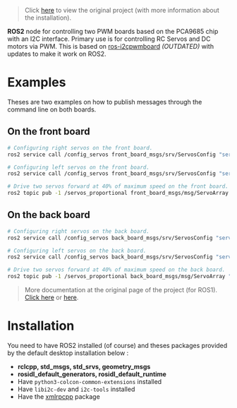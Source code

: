 > Click [here](https://github.com/vertueux/i2c_pwm_board) to view the original project (with more information about the installation).

**ROS2** node for controlling two PWM boards based on the PCA9685 chip with an I2C interface. Primary use is for controlling RC Servos and DC motors via PWM. This is based on [ros-i2cpwmboard](https://gitlab.com/bradanlane/ros-i2c_pwmboard) *(OUTDATED)* with updates to make it work on ROS2.

# Examples
Theses are two examples on how to publish messages through the command line on both boards.
## On the front board
```bash
# Configuring right servos on the front board.
ros2 service call /config_servos front_board_msgs/srv/ServosConfig "servos: [{servo: 16, center: 333, range: 100, direction: 1},{servo: 15, center: 333, range: 100, direction: 1},{servo: 14, center: 333, range: 100, direction: 1}]"

# Configuring left servos on the front board.
ros2 service call /config_servos front_board_msgs/srv/ServosConfig "servos: [{servo: 1, center: 333, range: 100, direction: -1},{servo: 2, center: 333, range: 100, direction: -1},{servo: 3, center: 333, range: 100, direction: -1}]"

# Drive two servos forward at 40% of maximum speed on the front board.
ros2 topic pub -1 /servos_proportional front_board_msgs/msg/ServoArray "{servos:[{servo: 1, value: 0.40}, {servo: 2, value: 0.40}]}"
```

## On the back board
```bash
# Configuring right servos on the back board.
ros2 service call /config_servos back_board_msgs/srv/ServosConfig "servos: [{servo: 16, center: 333, range: 100, direction: -1},{servo: 15, center: 333, range: 100, direction: -1},{servo: 14, center: 333, range: 100, direction: -1}]"

# Configuring left servos on the back board.
ros2 service call /config_servos back_board_msgs/srv/ServosConfig "servos: [{servo: 1, center: 333, range: 100, direction: 1},{servo: 2, center: 333, range: 100, direction: 1},{servo: 3, center: 333, range: 100, direction: 1}]"

# Drive two servos forward at 40% of maximum speed on the back board.
ros2 topic pub -1 /servos_proportional back_board_msgs/msg/ServoArray "{servos:[{servo: 1, value: 0.40}, {servo: 2, value: 0.40}]}"
```

> More documentation at the original page of the project (for ROS1). [Click here](https://github.com/mentor-dyun/ros-i2cpwmboard/tree/master/doc) or [here](https://gitlab.com/fmrico/ros-i2cpwmboard/-/tree/master/doc).

# Installation

You need to have ROS2 installed (of course) and theses packages provided by the default desktop installation below : 

* **rclcpp, std_msgs, std_srvs, geometry_msgs**
* **rosidl_default_generators, rosidl_default_runtime**
* Have ```python3-colcon-common-extensions``` installed
* Have ```libi2c-dev``` and ```i2c-tools``` installed
* Have the [xmlrpcpp](https://github.com/bpwilcox/xmlrpcpp) package

